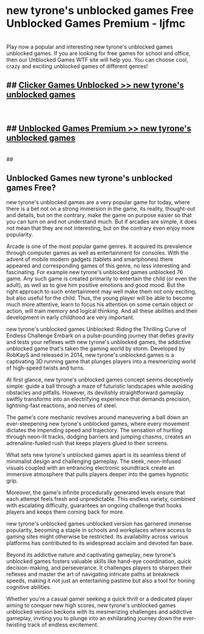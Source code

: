 # new tyrone's unblocked games  Free Unblocked Games Premium - ljfmc <br>
<br>
Play now a popular and interesting new tyrone's unblocked games unblocked games. If you are looking for free games for school and office, then our Unblocked Games WTF site will help you. You can choose cool, crazy and exciting unblocked games of different genres!


## ##  [Clicker Games Unblocked >> new tyrone's unblocked games](http://freeplayer.one?title=new_tyrone's_unblocked_games&ref=UGames)
  <br>

##  ## [Unblocked Games Premium >> new tyrone's unblocked games](http://freeplayer.one?title=new_tyrone's_unblocked_games&ref=UGames)
  <br>
  ##



## Unblocked Games new tyrone's unblocked games Free?

new tyrone's unblocked games are a very popular game for today, where there is a bet not on a strong immersion in the game, its reality, thought-out and details, but on the contrary, make the game on purpose easier so that you can turn on and not understand much. But if arcades are simple, it does not mean that they are not interesting, but on the contrary even enjoy more popularity.

Arcade is one of the most popular game genres. It acquired its prevalence through computer games as well as entertainment for consoles. With the advent of mobile modern gadgets (tablets and smartphones) there appeared and corresponding games of this genre, no less interesting and fascinating. For example new tyrone's unblocked games unblocked 76 game. Any such game is created primarily to entertain the child (or even the adult), as well as to give him positive emotions and good mood. But the right approach to such entertainment may well make them not only exciting, but also useful for the child. Thus, the young player will be able to become much more attentive, learn to focus his attention on some certain object or action, will train memory and logical thinking. And all these abilities and their development in early childhood are very important.

new tyrone's unblocked games Unblocked: Riding the Thrilling Curve of Endless Challenge
Embark on a pulse-pounding journey that defies gravity and tests your reflexes with new tyrone's unblocked games, the addictive unblocked game that's taken the gaming world by storm. Developed by RobKayS and released in 2014, new tyrone's unblocked games is a captivating 3D running game that plunges players into a mesmerizing world of high-speed twists and turns.

At first glance, new tyrone's unblocked games concept seems deceptively simple: guide a ball through a maze of futuristic landscapes while avoiding obstacles and pitfalls. However, its devilishly straightforward gameplay swiftly transforms into an electrifying experience that demands precision, lightning-fast reactions, and nerves of steel.

The game's core mechanic revolves around maneuvering a ball down an ever-steepening new tyrone's unblocked games, where every movement dictates the impending speed and trajectory. The sensation of hurtling through neon-lit tracks, dodging barriers and jumping chasms, creates an adrenaline-fueled rush that keeps players glued to their screens.

What sets new tyrone's unblocked games apart is its seamless blend of minimalist design and challenging gameplay. The sleek, neon-infused visuals coupled with an entrancing electronic soundtrack create an immersive atmosphere that pulls players deeper into the games hypnotic grip.

Moreover, the game's infinite procedurally generated levels ensure that each attempt feels fresh and unpredictable. This endless variety, combined with escalating difficulty, guarantees an ongoing challenge that hooks players and keeps them coming back for more.

new tyrone's unblocked games unblocked version has garnered immense popularity, becoming a staple in schools and workplaces where access to gaming sites might otherwise be restricted. Its availability across various platforms has contributed to its widespread acclaim and devoted fan base.

Beyond its addictive nature and captivating gameplay, new tyrone's unblocked games fosters valuable skills like hand-eye coordination, quick decision-making, and perseverance. It challenges players to sharpen their reflexes and master the art of navigating intricate paths at breakneck speeds, making it not just an entertaining pastime but also a tool for honing cognitive abilities.

Whether you're a casual gamer seeking a quick thrill or a dedicated player aiming to conquer new high scores, new tyrone's unblocked games unblocked version beckons with its mesmerizing challenges and addictive gameplay, inviting you to plunge into an exhilarating journey down the ever-twisting track of endless excitement.